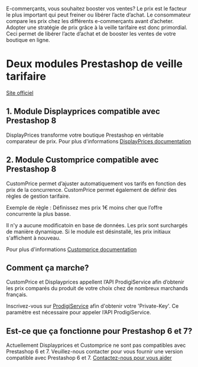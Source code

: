 E-commerçants, vous souhaitez booster vos ventes? Le prix est le facteur le plus important qui peut freiner ou libérer l’acte d’achat. Le consommateur compare les prix chez les différents e-commerçants avant d’acheter. Adopter une stratégie de prix grâce à la veille tarifaire est donc primordial. Ceci permet de libérer l’acte d’achat et de booster les ventes de votre boutique en ligne. 

# Deux modules Prestashop de veille tarifaire 

[Site officiel](https://www.prodigiservice.fr)

## 1. Module Displayprices compatible avec Prestashop 8

DisplayPrices transforme votre boutique Prestashop en véritable comparateur de prix.
Pour plus d'informations [DisplayPrices documentation](https://www.prodigiservice.fr/faq/module-prestashop-displayprices-veille-tarifaire)

## 2. Module Customprice compatible avec Prestashop 8

CustomPrice permet d’ajuster automatiquement vos tarifs en fonction des prix de la concurrence. CustomPrice permet également de définir des règles de gestion tarifaire.

Exemple de règle : Définissez mes prix 1€ moins cher que l’offre concurrente la plus basse.

Il n'y a aucune modificatoin en base de données. Les prix sont surchargés de manière dynamique. Si le module est désinstallé, les prix initiaux s'affichent à nouveau.

Pour plus d'informations [Customprice documentation](https://www.prodigiservice.fr/faq/module-prestashop-customprice-veille-tarifaire)

## Comment ça marche?

CustomPrice et Displayprices appellent l’API ProdigiService afin d’obtenir les prix comparés du produit de votre choix chez de nombreux marchands français. 

Inscrivez-vous sur [ProdigiService](https://www.prodigiservice.fr/login) afin d'obtenir votre 'Private-Key'. Ce paramètre est nécessaire pour appeler l’API ProdigiService.

## Est-ce que ça fonctionne pour Prestashop 6 et 7?

Actuellement Displayprices et Customprice ne sont pas compatibles avec Prestashop 6 et 7. Veuillez-nous contacter pour vous fournir une version compatible avec Prestashop 6 et 7. 
[Contactez-nous pour vous aider](https://www.prodigiservice.fr/contactus?action=contactus)

